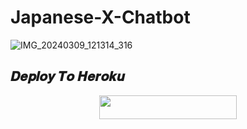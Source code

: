 # Japanese-X-Chatbot
![IMG_20240309_121314_316](https://github.com/Japanese-Userbots/Japanese-X-Chatbot/assets/156512147/3ed32292-4821-4609-9641-b6efc3a7ed7d)


## 𝑫𝒆𝒑𝒍𝒐𝒚 𝑻𝒐 𝑯𝒆𝒓𝒐𝒌𝒖

<p align="center"><a href="http://dashboard.heroku.com/new?template=https://github.com/Japanese-Userbots/Japanese-X-Chatbot"> <img src="https://img.shields.io/badge/Deploy%20On%20Heroku-purple?style=for-the-badge&logo=heroku" width="220" height="38.45"/></a></p>

